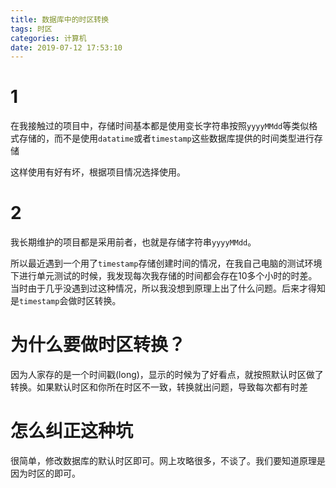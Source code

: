 ```yaml
---
title: 数据库中的时区转换
tags: 时区
categories: 计算机
date: 2019-07-12 17:53:10
---
```


# 1

在我接触过的项目中，存储时间基本都是使用变长字符串按照`yyyyMMdd`等类似格式存储的，而不是使用`datatime`或者`timestamp`这些数据库提供的时间类型进行存储

这样使用有好有坏，根据项目情况选择使用。

# 2
我长期维护的项目都是采用前者，也就是存储字符串`yyyyMMdd`。

所以最近遇到一个用了`timestamp`存储创建时间的情况，在我自己电脑的测试环境下进行单元测试的时候，我发现每次我存储的时间都会存在10多个小时的时差。 当时由于几乎没遇到过这种情况，所以我没想到原理上出了什么问题。后来才得知是`timestamp`会做时区转换。

# 为什么要做时区转换？

因为人家存的是一个时间戳(long)，显示的时候为了好看点，就按照默认时区做了转换。如果默认时区和你所在时区不一致，转换就出问题，导致每次都有时差

# 怎么纠正这种坑

很简单，修改数据库的默认时区即可。网上攻略很多，不谈了。我们要知道原理是因为时区的即可。


